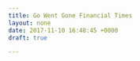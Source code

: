 ```yaml
---
title: Go Went Gone Financial Times
layout: none
date: 2017-11-10 16:48:45 +0000
draft: true

---
```

